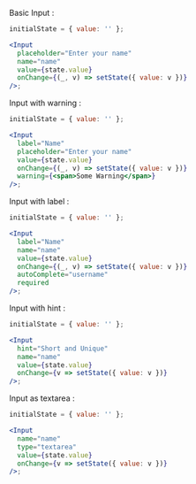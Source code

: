 Basic Input :

```jsx
initialState = { value: '' };

<Input
  placeholder="Enter your name"
  name="name"
  value={state.value}
  onChange={(_, v) => setState({ value: v })}
/>;
```

Input with warning :

```jsx
initialState = { value: '' };

<Input
  label="Name"
  placeholder="Enter your name"
  value={state.value}
  onChange={(_, v) => setState({ value: v })}
  warning={<span>Some Warning</span>}
/>;
```

Input with label :

```jsx
initialState = { value: '' };

<Input
  label="Name"
  name="name"
  value={state.value}
  onChange={(_, v) => setState({ value: v })}
  autoComplete="username"
  required
/>;
```

Input with hint :

```jsx
initialState = { value: '' };

<Input
  hint="Short and Unique"
  name="name"
  value={state.value}
  onChange={v => setState({ value: v })}
/>;
```

Input as textarea :

```jsx
initialState = { value: '' };

<Input
  name="name"
  type="textarea"
  value={state.value}
  onChange={v => setState({ value: v })}
/>;
```
